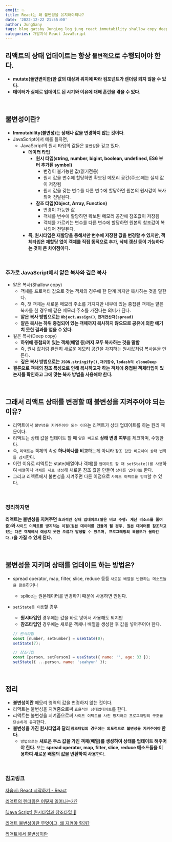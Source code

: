 ```yaml
---
emoji: 💥
title: React는 왜 불변성을 유지해야되나?
date: '2022-12-22 21:55:00'
author: JungSany
tags: blog gatsby JungLog log jung react immutability shallow copy deep 불변성 리엑트
categories: 개발지식 React JavaScript
---
```


## 리액트의 상태 업데이트는 항상 `불변적`으로 수행되어야 한다.

- **mutate(돌연변이한)한 값의 대상과 위치에 따라 컴포넌트가 렌더링 되지 않을 수 있다.**
- **데이터가 실제로 업데이트 된 시기와 이유에 대해 혼란을 겪을 수 있다.**

<br/>

## 불변성이란?

- **Immutability(불변성)는 상태나 값을 변경하지 않는 것이다.**
- JavaScript에서 예를 들자면,
  - JavaScript의 원시 타입의 값들은 `불변성`을 갖고 있다.
    - **데이터 타입**
      - **원시 타입(string, number, bigint, boolean, undefined, ES6 부터 추가된 symbol)**
        - 변경이 불가능한 값(읽기전용)
        - 원시 값을 변수에 할당하면 확보된 메모리 공간(주소)에는 실제 값이 저장됨
        - 원시 값을 갖는 변수를 다른 변수에 할당하면 원본의 원시값이 복사되어 전달된다.
      - **참조 타입(Object, Array, Function)**
        - 변경이 가능한 값
        - 객체를 변수에 할당하면 확보된 메모리 공간에 참조값이 저장됨
        - 객체를 가르키는 변수를 다른 변수에 할당하면 원본의 참조값이 복사되어 전달된다.
    - **즉, 원시타입은 재할당을 통해서만 변수에 저장한 값을 변경할 수 있지만, 객체타입은 재할당 없이 객체를 직접 동적으로 추가, 삭제 갱신 등이 가능하다는 것이 큰 차이점이다.**

<br/>

### 추가로 JavaScript에서 얕은 복사와 깊은 복사

- 얕은 복사(Shallow copy)
  - 객체를 프로퍼티 값으로 갖는 객체의 경우에 한 단계 까지만 복사하는 것을 말한다.
  - 즉, 첫 객체는 새로운 메모리 주소를 가지지만 내부에 있는 중첩된 객체는 얕은 복사를 한 경우에 같은 메모리 주소를 가진다는 의미가 된다.
  - **얕은 복사 방법으로는 `Object.assign()`, `전개연산자(spread)`**
  - **얕은 복사는 하위 중첩되어 있는 객체까지 복사하지 않으므로 공유에 의한 예기치 못한 결과를 얻을 수 있다.**
- 깊은 복사(Deep copy)
  - **하위에 중첩되어 있는 객체(배열 등)까지 모두 복사하는 것을 말함**
  - 즉, 원시 값처럼 완전히 새로운 메모리 공간을 차지하는 원시값처럼 복사본을 만든다.
  - **깊은 복사 방법으로는 `JSON.stringify()`, `재귀함수`, `lodash의 cloneDeep`**
- **결론으로 객체의 참조 특성으로 인해 복사하고자 하는 객체에 중첩된 객체타입이 있는지를 확인하고 그에 맞는 복사 방법을 사용해야 한다.**

<br/>

## 그래서 리액트 상태를 변경할 때 불변성을 지켜주어야 되는 이유?

- 리액트에서 `불변성을 지켜주어야 되는 이유`는 리액트가 상태 업데이트를 하는 원리 때문이다.
- 리액트는 상태 값을 업데이트 할 때 `얕은 비교`로 **상태 변경 여부**를 체크하며, 수행한다.
- 즉, `리액트는` 객체의 속성 **하나하나를 비교**하는게 아니라 `참조 값만 비교하여 상태 변화를 감지`한다.
- 이런 이유로 리엑트는 state(배열이나 객체)를 `업데이트 할 때 setState()를 사용`하여 `배열`이나 `객체를 새로 생성`해 새로운 참조 값을 만들어 `상태를 업데이트` 한다.
- 그리고 리엑트에서 불변성을 지켜주면 다른 이점으로 `사이드 이펙트를 방지`할 수 있다.

<br/>

### 정리하자면

**리액트는 불변성을 지켜주면 `효과적인 상태 업데이트(얕은 비교 수행: 계산 리소스를 줄여줌)`와 `사이드 이펙트를 방지하는 이점(원본 데이터를 건들게 될 경우, 원본 데이터를 참조하고 있는 다른 객체에서 예상치 못한 오류가 발생할 수 있으며, 프로그래밍의 복잡도가 올라간다.)`을 가질 수 있게 된다.**

<br/>

## 불변성을 지키며 상태를 업데이트 하는 방법은?

- spread operator, map, filter, slice, reduce 등등 `새로운 배열을 반환하는 메소드들을 활용`하거나
  - splice는 원본데이터를 변경하기 때문에 사용하면 안된다.
- `setState를 이용`할 경우

  - **원시타입인** 경우에는 값을 바로 넣어서 사용해도 되지만
  - **참조타입인** 경우에는 새로운 객체나 배열을 생성한 후 값을 넣어주어야 한다.

  ```jsx
  // 원시타입
  const [number, setNumber] = useState(0);
  setState(7);

  // 참조타입
  const [person, setPerson] = useState({ name: '', age: 33 });
  setState({ ...person, name: 'seahyun' });
  ```

<br/>

## 정리

- **불변성이란** 메모리 영역의 값을 변경하지 않는 것이다.
- 리액트는 불변성을 지켜줌으로써 `효율적인 상태업데이트`를 한다.
- 리액트는 불변성을 지켜줌으로써 `사이드 이펙트를 사전 방지하고 프로그래밍의 구조를 단순하게 유지`한다.
- **불변성을 가진 원시타입과 달리 `참조타입의 경우에는 의도적으로 불변성을 지켜주어야` 한다.**
  - `방법으로는` **새로운 주소 값을 가진 객체(배열)를 생성하여 상태를 업데이트 해주어야 한다.** 또는 **spread operator, map, filter, slice, reduce 메소드들을 이용하여 새로운 배열의 값을 반환하여 사용**한다.

<br/>

### 참고링크

[자습서: React 시작하기 - React](https://ko.reactjs.org/tutorial/tutorial.html)

[리액트의 렌더링은 어떻게 일어나는가?](https://yceffort.kr/2022/04/deep-dive-in-react-rendering)

[[Java Script] 원시타입과 참조타입 👀](https://velog.io/@nomadhash/Java-Script-%EA%B9%8A%EC%9D%80-%EB%B3%B5%EC%82%AC%EC%99%80-%EC%96%95%EC%9D%80-%EB%B3%B5%EC%82%AC)

[리액트 불변성이란 무엇이고, 왜 지켜야 할까?](https://hsp0418.tistory.com/171)

[리액트에서 불변성이란](https://velog.io/@jma1020/%EB%A6%AC%EC%95%A1%ED%8A%B8%EC%97%90%EC%84%9C-%EB%B6%88%EB%B3%80%EC%84%B1%EC%9D%B4%EB%9E%80)

<br/>

```toc

```
